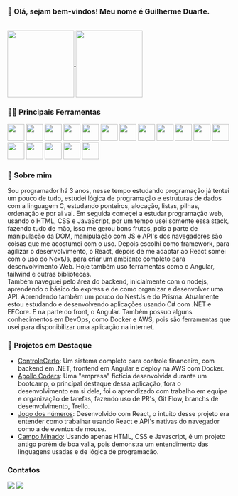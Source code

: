 <h3 align="start">👋 Olá, sejam bem-vindos! Meu nome é Guilherme Duarte.</h3>

<br>

<a href="https://github.com/GuiDuarte07">
  <img height=150 align="center" src="https://github-readme-stats.vercel.app/api?username=GuiDuarte07&show_icons=true&theme=radical" />
</a>
<a href="https://github.com/anuraghazra/convoychat">
  <img height=150 align="center" src="https://github-readme-stats.vercel.app/api/top-langs/?username=GuiDuarte07&theme=radical&layout=compact" />
</a>
<br>

<h3 align="start">👩‍💻 Principais Ferramentas</h3>

<div style="display: inline_block">
  <img height=38 src="https://cdn.jsdelivr.net/gh/devicons/devicon@latest/icons/html5/html5-original.svg" />
  <img height=38 src="https://cdn.jsdelivr.net/gh/devicons/devicon@latest/icons/css3/css3-original.svg" />
  <img height=38 src="https://cdn.jsdelivr.net/gh/devicons/devicon@latest/icons/tailwindcss/tailwindcss-original.svg" />
  <img height=38 src="https://cdn.jsdelivr.net/gh/devicons/devicon@latest/icons/javascript/javascript-original.svg" />
  <img height=38 src="https://cdn.jsdelivr.net/gh/devicons/devicon@latest/icons/typescript/typescript-plain.svg" />
  <img height=38 src="https://cdn.jsdelivr.net/gh/devicons/devicon@latest/icons/react/react-original-wordmark.svg" />
  <img height=38 src="https://cdn.jsdelivr.net/gh/devicons/devicon@latest/icons/nextjs/nextjs-original.svg" />
  <img height=38 src="https://cdn.jsdelivr.net/gh/devicons/devicon@latest/icons/angular/angular-original.svg" />

  <img height=38 src="https://cdn.jsdelivr.net/gh/devicons/devicon@latest/icons/csharp/csharp-original.svg" />
  <img height=38 src="https://cdn.jsdelivr.net/gh/devicons/devicon@latest/icons/dot-net/dot-net-plain.svg" />
  <img height=38 src="https://cdn.jsdelivr.net/gh/devicons/devicon@latest/icons/nodejs/nodejs-original.svg" />
  <img height=38 src="https://cdn.jsdelivr.net/gh/devicons/devicon@latest/icons/nestjs/nestjs-original.svg" />
  <img height=38 src="https://cdn.jsdelivr.net/gh/devicons/devicon@latest/icons/prisma/prisma-original.svg" />
  <img height=38 src="https://cdn.jsdelivr.net/gh/devicons/devicon@latest/icons/postgresql/postgresql-original.svg" />
  
  <img height=38 src="https://cdn.jsdelivr.net/gh/devicons/devicon@latest/icons/amazonwebservices/amazonwebservices-original-wordmark.svg" />          
  <img height=38 src="https://cdn.jsdelivr.net/gh/devicons/devicon@latest/icons/docker/docker-plain.svg" />
  <img height=38 src="https://cdn.jsdelivr.net/gh/devicons/devicon@latest/icons/rabbitmq/rabbitmq-original.svg" />
</div>

<h3 align="start">👦 Sobre mim</h3>
Sou programador há 3 anos, nesse tempo estudando programação já tentei um pouco de tudo, estudei lógica de programação e estruturas de dados com a linguagem C, estudando ponteiros, alocação, listas, pilhas, ordenação e por ai vai. 
Em seguida começei a estudar programação web, usando o HTML, CSS e JavaScript, por um tempo usei somente essa stack, fazendo tudo de mão, isso me gerou bons frutos, pois a parte de manipulação da DOM, manipulação com JS e API's
dos navegadores são coisas que me acostumei com o uso. Depois escolhi como framework, para agilizar o desenvolvimento, o React, depois de me adaptar ao React somei com o uso do NextJs, para criar um ambiente completo para desenvolvimento Web.
Hoje também uso ferramentas como o Angular, tailwind e outras bibliotecas.
<br>
Também naveguei pelo área do backend, inicialmente com o nodejs, aprendendo o básico do express e de como organizar e desenvolver uma API. Aprendendo também um pouco do NestJs e do Prisma.
Atualmente estou estudando e desenvolvendo aplicações usando C# com .NET e EFCore. E na parte do front, o Angular.
Também possuo alguns conhecimentos em DevOps, como Docker e AWS, pois são ferramentas que usei para disponibilizar uma aplicação na internet.

<h3 align="start">🚀 Projetos em Destaque</h3>
<ul>
  <li><a href="https://controlecerto-frontend.vercel.app" target="_blank">ControleCerto</a>: Um sistema completo para controle financeiro, com backend em .NET, frontend em Angular e deploy na AWS com Docker.</li>
  <li><a href="https://github.com/Apollo-Coders" target="_blank">Apollo Coders</a>: Uma "empresa" fictícia desenvolvida durante um bootcamp, o princípal destaque dessa aplicação, fora o desenvolvimento em si dele, foi o aprendizado com trabalho em equipe e organização de tarefas, fazendo uso de PR's, Git Flow, branchs de desenvolvimento, Trello.</li>
  <li><a href="https://github.com/GuiDuarte07/Jogo-dos-numeros" target="_blank">Jogo dos números</a>: Desenvolvido com React, o intuito desse projeto era entender como trabalhar usando React e API's nativas do navegador como a de eventos de mouse.</li>
  <li><a href="https://github.com/GuiDuarte07/Minesweeper" target="_blank">Campo Minado</a>: Usando apenas HTML, CSS e Javascript, é um projeto antigo porém de boa valia, pois demonstra um entendimento das linguagens usadas e de lógica de programação.</li>
</ul>


<h3 align="start">Contatos</h3>
<div style="display: inline_block">
  <a href="https://www.linkedin.com/in/guilduarte07/" target="_blank"><img src="https://img.shields.io/badge/LinkedIn-0077B5?style=for-the-badge&logo=linkedin&logoColor=white"></a>
  <a href="mailto:guilduart.abr@gmail.com" target="_blank"><img src="https://img.shields.io/badge/Gmail-D14836?style=for-the-badge&logo=gmail&logoColor=white"></a>
</div>

